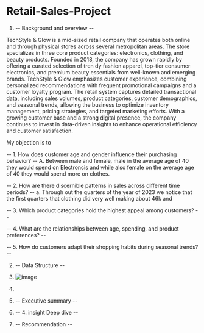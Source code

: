 # Retail-Sales-Project 
1. -- Background and overview --

TechStyle & Glow is a mid-sized retail company that operates both online and through physical stores across several metropolitan areas. The store specializes in three core product categories: electronics, clothing, and beauty products. Founded in 2018, the company has grown rapidly by offering a curated selection of tren                                                                                                                                                                                                                                                                                                                                                                                                                                                                                                                                                  dy fashion apparel, top-tier consumer electronics, and premium beauty essentials from well-known and emerging brands. TechStyle & Glow emphasizes customer experience, combining personalized recommendations with frequent promotional campaigns and a customer loyalty program. The retail system captures detailed transactional data, including sales volumes, product categories, customer demographics, and seasonal trends, allowing the business to optimize inventory management, pricing strategies, and targeted marketing efforts. With a growing customer base and a strong digital presence, the company continues to invest in data-driven insights to enhance operational efficiency and customer satisfaction.

My objection is to 

-- 1. How does customer age and gender influence their purchasing behavior? -- 
A. Between male and female, male in the average age of 40 they would spend on Electroncis and while also female on the average age of 40 they would spend more on clothes. 


-- 2. How are there discernible patterns in sales across different time periods? -- 
a. Through out the quarters  of the year of 2023 we notice that the first quarters that clothing did very well making about 46k and 


-- 3. Which product categories hold the highest appeal among customers? -- 

-- 4. What are the relationships between age, spending, and product preferences? -- 

-- 5. How do customers adapt their shopping habits during seasonal trends? -- 


2. -- Data Structure --
3. ![image](https://github.com/user-attachments/assets/0d752f61-50c8-476c-ad6e-c2c60cc4715f)









4. 
5. -- Executive summary --
6. -- 4. insight Deep dive --
7. -- Recommendation -- 
